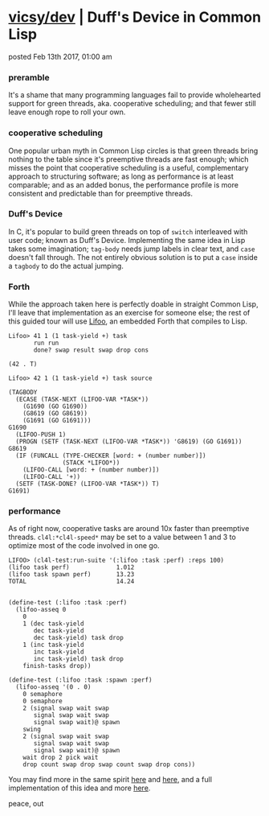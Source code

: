 # [vicsy/dev](https://github.com/codr4life/vicsydev) | Duff's Device in Common Lisp
posted Feb 13th 2017, 01:00 am

### preramble
It's a shame that many programming languages fail to provide wholehearted support for green threads, aka. cooperative scheduling; and that fewer still leave enough rope to roll your own. 

### cooperative scheduling
One popular urban myth in Common Lisp circles is that green threads bring nothing to the table since it's preemptive threads are fast enough; which misses the point that cooperative scheduling is a useful, complementary approach to structuring software; as long as performance is at least comparable; and as an added bonus, the performance profile is more consistent and predictable than for preemptive threads.

### Duff's Device
In C, it's popular to build green threads on top of ```switch``` interleaved with user code; known as Duff's Device. Implementing the same idea in Lisp takes some imagination; ```tag-body``` needs jump labels in clear text, and ```case``` doesn't fall through. The not entirely obvious solution is to put a ```case``` inside a ```tagbody``` to do the actual jumping. 

### Forth
While the approach taken here is perfectly doable in straight Common Lisp, I'll leave that implementation as an exercise for someone else; the rest of this guided tour will use [Lifoo](https://github.com/codr4life/lifoo), an embedded Forth that compiles to Lisp.

```
Lifoo> 41 1 (1 task-yield +) task 
       run run
       done? swap result swap drop cons

(42 . T)

Lifoo> 42 1 (1 task-yield +) task source

(TAGBODY
  (ECASE (TASK-NEXT (LIFOO-VAR *TASK*))
    (G1690 (GO G1690))
    (G8619 (GO G8619))
    (G1691 (GO G1691)))
G1690
  (LIFOO-PUSH 1)
  (PROGN (SETF (TASK-NEXT (LIFOO-VAR *TASK*)) 'G8619) (GO G1691))
G8619
  (IF (FUNCALL (TYPE-CHECKER [word: + (number number)]) 
               (STACK *LIFOO*))
    (LIFOO-CALL [word: + (number number)])
    (LIFOO-CALL '+))
  (SETF (TASK-DONE? (LIFOO-VAR *TASK*)) T)
G1691)
```

### performance
As of right now, cooperative tasks are around 10x faster than preemptive threads. ```cl4l:*cl4l-speed*``` may be set to a value between 1 and 3 to optimize most of the code involved in one go.

```
LIFOO> (cl4l-test:run-suite '(:lifoo :task :perf) :reps 100)
(lifoo task perf)             1.012
(lifoo task spawn perf)       13.23
TOTAL                         14.24


(define-test (:lifoo :task :perf)
  (lifoo-asseq 0
    0
    1 (dec task-yield
       dec task-yield
       dec task-yield) task drop
    1 (inc task-yield
       inc task-yield
       inc task-yield) task drop
    finish-tasks drop))

(define-test (:lifoo :task :spawn :perf)
  (lifoo-asseq '(0 . 0)
    0 semaphore
    0 semaphore
    2 (signal swap wait swap
       signal swap wait swap
       signal swap wait)@ spawn
    swing
    2 (signal swap wait swap
       signal swap wait swap
       signal swap wait)@ spawn
    wait drop 2 pick wait
    drop count swap drop swap count swap drop cons))
```

You may find more in the same spirit [here](http://vicsydev.blogspot.de/) and [here](https://github.com/codr4life/vicsydev), and a full implementation of this idea and more [here](https://github.com/codr4life).

peace, out

